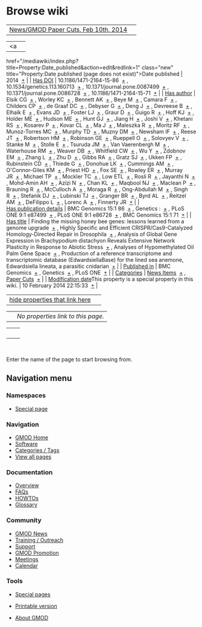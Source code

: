 



<span id="top"></span>




# <span dir="auto">Browse wiki</span>






|  |  |
|----|----|
| [News/GMOD Paper Cuts, Feb 10th, 2014](/wiki/News/GMOD_Paper_Cuts,_Feb_10th,_2014 "News/GMOD Paper Cuts, Feb 10th, 2014") |  |

|  |  |
|----|----|
| <a
href="/mediawiki/index.php?title=Property:Date_published&amp;action=edit&amp;redlink=1"
class="new"
title="Property:Date published (page does not exist)">Date published</a> | <span class="smwb-value">2014  <span class="smwsearch">[+](/wiki/Special%3ASearchByProperty/Date-20published/2014 "Special%3ASearchByProperty/Date-20published/2014")</span></span> |
| <a
href="/mediawiki/index.php?title=Property:Has_DOI&amp;action=edit&amp;redlink=1"
class="new" title="Property:Has DOI (page does not exist)">Has DOI</a> | <span class="smwb-value">10.1186/1471-2164-15-86  <span class="smwsearch">[+](/wiki/Special%3ASearchByProperty/Has-20DOI/10.1186-2F1471-2D2164-2D15-2D86 "Special%3ASearchByProperty/Has-20DOI/10.1186-2F1471-2D2164-2D15-2D86")</span></span> , <span class="smwb-value">10.1534/genetics.113.160713  <span class="smwsearch">[+](/wiki/Special%3ASearchByProperty/Has-20DOI/10.1534-2Fgenetics.113.160713 "Special%3ASearchByProperty/Has-20DOI/10.1534-2Fgenetics.113.160713")</span></span> , <span class="smwb-value">10.1371/journal.pone.0087499  <span class="smwsearch">[+](/wiki/Special%3ASearchByProperty/Has-20DOI/10.1371-2Fjournal.pone.0087499 "Special%3ASearchByProperty/Has-20DOI/10.1371-2Fjournal.pone.0087499")</span></span> , <span class="smwb-value">10.1371/journal.pone.0086728  <span class="smwsearch">[+](/wiki/Special%3ASearchByProperty/Has-20DOI/10.1371-2Fjournal.pone.0086728 "Special%3ASearchByProperty/Has-20DOI/10.1371-2Fjournal.pone.0086728")</span></span> , <span class="smwb-value">10.1186/1471-2164-15-71  <span class="smwsearch">[+](/wiki/Special%3ASearchByProperty/Has-20DOI/10.1186-2F1471-2D2164-2D15-2D71 "Special%3ASearchByProperty/Has-20DOI/10.1186-2F1471-2D2164-2D15-2D71")</span></span> |
| <a
href="/mediawiki/index.php?title=Property:Has_author&amp;action=edit&amp;redlink=1"
class="new"
title="Property:Has author (page does not exist)">Has author</a> | <span class="smwb-value">Elsik CG  <span class="smwsearch">[+](/wiki/Special%3ASearchByProperty/Has-20author/Elsik-20CG "Special%3ASearchByProperty/Has-20author/Elsik-20CG")</span></span> , <span class="smwb-value">Worley KC  <span class="smwsearch">[+](/wiki/Special%3ASearchByProperty/Has-20author/Worley-20KC "Special%3ASearchByProperty/Has-20author/Worley-20KC")</span></span> , <span class="smwb-value">Bennett AK  <span class="smwsearch">[+](/wiki/Special%3ASearchByProperty/Has-20author/Bennett-20AK "Special%3ASearchByProperty/Has-20author/Bennett-20AK")</span></span> , <span class="smwb-value">Beye M  <span class="smwsearch">[+](/wiki/Special%3ASearchByProperty/Has-20author/Beye-20M "Special%3ASearchByProperty/Has-20author/Beye-20M")</span></span> , <span class="smwb-value">Camara F  <span class="smwsearch">[+](/wiki/Special%3ASearchByProperty/Has-20author/Camara-20F "Special%3ASearchByProperty/Has-20author/Camara-20F")</span></span> , <span class="smwb-value">Childers CP  <span class="smwsearch">[+](/wiki/Special%3ASearchByProperty/Has-20author/Childers-20CP "Special%3ASearchByProperty/Has-20author/Childers-20CP")</span></span> , <span class="smwb-value">de Graaf DC  <span class="smwsearch">[+](/wiki/Special%3ASearchByProperty/Has-20author/de-20Graaf-20DC "Special%3ASearchByProperty/Has-20author/de-20Graaf-20DC")</span></span> , <span class="smwb-value">Debyser G  <span class="smwsearch">[+](/wiki/Special%3ASearchByProperty/Has-20author/Debyser-20G "Special%3ASearchByProperty/Has-20author/Debyser-20G")</span></span> , <span class="smwb-value">Deng J  <span class="smwsearch">[+](/wiki/Special%3ASearchByProperty/Has-20author/Deng-20J "Special%3ASearchByProperty/Has-20author/Deng-20J")</span></span> , <span class="smwb-value">Devreese B  <span class="smwsearch">[+](/wiki/Special%3ASearchByProperty/Has-20author/Devreese-20B "Special%3ASearchByProperty/Has-20author/Devreese-20B")</span></span> , <span class="smwb-value">Elhaik E  <span class="smwsearch">[+](/wiki/Special%3ASearchByProperty/Has-20author/Elhaik-20E "Special%3ASearchByProperty/Has-20author/Elhaik-20E")</span></span> , <span class="smwb-value">Evans JD  <span class="smwsearch">[+](/wiki/Special%3ASearchByProperty/Has-20author/Evans-20JD "Special%3ASearchByProperty/Has-20author/Evans-20JD")</span></span> , <span class="smwb-value">Foster LJ  <span class="smwsearch">[+](/wiki/Special%3ASearchByProperty/Has-20author/Foster-20LJ "Special%3ASearchByProperty/Has-20author/Foster-20LJ")</span></span> , <span class="smwb-value">Graur D  <span class="smwsearch">[+](/wiki/Special%3ASearchByProperty/Has-20author/Graur-20D "Special%3ASearchByProperty/Has-20author/Graur-20D")</span></span> , <span class="smwb-value">Guigo R  <span class="smwsearch">[+](/wiki/Special%3ASearchByProperty/Has-20author/Guigo-20R "Special%3ASearchByProperty/Has-20author/Guigo-20R")</span></span> , <span class="smwb-value">Hoff KJ  <span class="smwsearch">[+](/wiki/Special%3ASearchByProperty/Has-20author/Hoff-20KJ "Special%3ASearchByProperty/Has-20author/Hoff-20KJ")</span></span> , <span class="smwb-value">Holder ME  <span class="smwsearch">[+](/wiki/Special%3ASearchByProperty/Has-20author/Holder-20ME "Special%3ASearchByProperty/Has-20author/Holder-20ME")</span></span> , <span class="smwb-value">Hudson ME  <span class="smwsearch">[+](/wiki/Special%3ASearchByProperty/Has-20author/Hudson-20ME "Special%3ASearchByProperty/Has-20author/Hudson-20ME")</span></span> , <span class="smwb-value">Hunt GJ  <span class="smwsearch">[+](/wiki/Special%3ASearchByProperty/Has-20author/Hunt-20GJ "Special%3ASearchByProperty/Has-20author/Hunt-20GJ")</span></span> , <span class="smwb-value">Jiang H  <span class="smwsearch">[+](/wiki/Special%3ASearchByProperty/Has-20author/Jiang-20H "Special%3ASearchByProperty/Has-20author/Jiang-20H")</span></span> , <span class="smwb-value">Joshi V  <span class="smwsearch">[+](/wiki/Special%3ASearchByProperty/Has-20author/Joshi-20V "Special%3ASearchByProperty/Has-20author/Joshi-20V")</span></span> , <span class="smwb-value">Khetani RS  <span class="smwsearch">[+](/wiki/Special%3ASearchByProperty/Has-20author/Khetani-20RS "Special%3ASearchByProperty/Has-20author/Khetani-20RS")</span></span> , <span class="smwb-value">Kosarev P  <span class="smwsearch">[+](/wiki/Special%3ASearchByProperty/Has-20author/Kosarev-20P "Special%3ASearchByProperty/Has-20author/Kosarev-20P")</span></span> , <span class="smwb-value">Kovar CL  <span class="smwsearch">[+](/wiki/Special%3ASearchByProperty/Has-20author/Kovar-20CL "Special%3ASearchByProperty/Has-20author/Kovar-20CL")</span></span> , <span class="smwb-value">Ma J  <span class="smwsearch">[+](/wiki/Special%3ASearchByProperty/Has-20author/Ma-20J "Special%3ASearchByProperty/Has-20author/Ma-20J")</span></span> , <span class="smwb-value">Maleszka R  <span class="smwsearch">[+](/wiki/Special%3ASearchByProperty/Has-20author/Maleszka-20R "Special%3ASearchByProperty/Has-20author/Maleszka-20R")</span></span> , <span class="smwb-value">Moritz RF  <span class="smwsearch">[+](/wiki/Special%3ASearchByProperty/Has-20author/Moritz-20RF "Special%3ASearchByProperty/Has-20author/Moritz-20RF")</span></span> , <span class="smwb-value">Munoz-Torres MC  <span class="smwsearch">[+](/wiki/Special%3ASearchByProperty/Has-20author/Munoz-2DTorres-20MC "Special%3ASearchByProperty/Has-20author/Munoz-2DTorres-20MC")</span></span> , <span class="smwb-value">Murphy TD  <span class="smwsearch">[+](/wiki/Special%3ASearchByProperty/Has-20author/Murphy-20TD "Special%3ASearchByProperty/Has-20author/Murphy-20TD")</span></span> , <span class="smwb-value">Muzny DM  <span class="smwsearch">[+](/wiki/Special%3ASearchByProperty/Has-20author/Muzny-20DM "Special%3ASearchByProperty/Has-20author/Muzny-20DM")</span></span> , <span class="smwb-value">Newsham IF  <span class="smwsearch">[+](/wiki/Special%3ASearchByProperty/Has-20author/Newsham-20IF "Special%3ASearchByProperty/Has-20author/Newsham-20IF")</span></span> , <span class="smwb-value">Reese JT  <span class="smwsearch">[+](/wiki/Special%3ASearchByProperty/Has-20author/Reese-20JT "Special%3ASearchByProperty/Has-20author/Reese-20JT")</span></span> , <span class="smwb-value">Robertson HM  <span class="smwsearch">[+](/wiki/Special%3ASearchByProperty/Has-20author/Robertson-20HM "Special%3ASearchByProperty/Has-20author/Robertson-20HM")</span></span> , <span class="smwb-value">Robinson GE  <span class="smwsearch">[+](/wiki/Special%3ASearchByProperty/Has-20author/Robinson-20GE "Special%3ASearchByProperty/Has-20author/Robinson-20GE")</span></span> , <span class="smwb-value">Rueppell O  <span class="smwsearch">[+](/wiki/Special%3ASearchByProperty/Has-20author/Rueppell-20O "Special%3ASearchByProperty/Has-20author/Rueppell-20O")</span></span> , <span class="smwb-value">Solovyev V  <span class="smwsearch">[+](/wiki/Special%3ASearchByProperty/Has-20author/Solovyev-20V "Special%3ASearchByProperty/Has-20author/Solovyev-20V")</span></span> , <span class="smwb-value">Stanke M  <span class="smwsearch">[+](/wiki/Special%3ASearchByProperty/Has-20author/Stanke-20M "Special%3ASearchByProperty/Has-20author/Stanke-20M")</span></span> , <span class="smwb-value">Stolle E  <span class="smwsearch">[+](/wiki/Special%3ASearchByProperty/Has-20author/Stolle-20E "Special%3ASearchByProperty/Has-20author/Stolle-20E")</span></span> , <span class="smwb-value">Tsuruda JM  <span class="smwsearch">[+](/wiki/Special%3ASearchByProperty/Has-20author/Tsuruda-20JM "Special%3ASearchByProperty/Has-20author/Tsuruda-20JM")</span></span> , <span class="smwb-value">Van Vaerenbergh M  <span class="smwsearch">[+](/wiki/Special%3ASearchByProperty/Has-20author/Van-20Vaerenbergh-20M "Special%3ASearchByProperty/Has-20author/Van-20Vaerenbergh-20M")</span></span> , <span class="smwb-value">Waterhouse RM  <span class="smwsearch">[+](/wiki/Special%3ASearchByProperty/Has-20author/Waterhouse-20RM "Special%3ASearchByProperty/Has-20author/Waterhouse-20RM")</span></span> , <span class="smwb-value">Weaver DB  <span class="smwsearch">[+](/wiki/Special%3ASearchByProperty/Has-20author/Weaver-20DB "Special%3ASearchByProperty/Has-20author/Weaver-20DB")</span></span> , <span class="smwb-value">Whitfield CW  <span class="smwsearch">[+](/wiki/Special%3ASearchByProperty/Has-20author/Whitfield-20CW "Special%3ASearchByProperty/Has-20author/Whitfield-20CW")</span></span> , <span class="smwb-value">Wu Y  <span class="smwsearch">[+](/wiki/Special%3ASearchByProperty/Has-20author/Wu-20Y "Special%3ASearchByProperty/Has-20author/Wu-20Y")</span></span> , <span class="smwb-value">Zdobnov EM  <span class="smwsearch">[+](/wiki/Special%3ASearchByProperty/Has-20author/Zdobnov-20EM "Special%3ASearchByProperty/Has-20author/Zdobnov-20EM")</span></span> , <span class="smwb-value">Zhang L  <span class="smwsearch">[+](/wiki/Special%3ASearchByProperty/Has-20author/Zhang-20L "Special%3ASearchByProperty/Has-20author/Zhang-20L")</span></span> , <span class="smwb-value">Zhu D  <span class="smwsearch">[+](/wiki/Special%3ASearchByProperty/Has-20author/Zhu-20D "Special%3ASearchByProperty/Has-20author/Zhu-20D")</span></span> , <span class="smwb-value">Gibbs RA  <span class="smwsearch">[+](/wiki/Special%3ASearchByProperty/Has-20author/Gibbs-20RA "Special%3ASearchByProperty/Has-20author/Gibbs-20RA")</span></span> , <span class="smwb-value">Gratz SJ  <span class="smwsearch">[+](/wiki/Special%3ASearchByProperty/Has-20author/Gratz-20SJ "Special%3ASearchByProperty/Has-20author/Gratz-20SJ")</span></span> , <span class="smwb-value">Ukken FP  <span class="smwsearch">[+](/wiki/Special%3ASearchByProperty/Has-20author/Ukken-20FP "Special%3ASearchByProperty/Has-20author/Ukken-20FP")</span></span> , <span class="smwb-value">Rubinstein CD  <span class="smwsearch">[+](/wiki/Special%3ASearchByProperty/Has-20author/Rubinstein-20CD "Special%3ASearchByProperty/Has-20author/Rubinstein-20CD")</span></span> , <span class="smwb-value">Thiede G  <span class="smwsearch">[+](/wiki/Special%3ASearchByProperty/Has-20author/Thiede-20G "Special%3ASearchByProperty/Has-20author/Thiede-20G")</span></span> , <span class="smwb-value">Donohue LK  <span class="smwsearch">[+](/wiki/Special%3ASearchByProperty/Has-20author/Donohue-20LK "Special%3ASearchByProperty/Has-20author/Donohue-20LK")</span></span> , <span class="smwb-value">Cummings AM  <span class="smwsearch">[+](/wiki/Special%3ASearchByProperty/Has-20author/Cummings-20AM "Special%3ASearchByProperty/Has-20author/Cummings-20AM")</span></span> , <span class="smwb-value">O'Connor-Giles KM  <span class="smwsearch">[+](/wiki/Special%3ASearchByProperty/Has-20author/O%27Connor-2DGiles-20KM "Special%3ASearchByProperty/Has-20author/O'Connor-2DGiles-20KM")</span></span> , <span class="smwb-value">Priest HD  <span class="smwsearch">[+](/wiki/Special%3ASearchByProperty/Has-20author/Priest-20HD "Special%3ASearchByProperty/Has-20author/Priest-20HD")</span></span> , <span class="smwb-value">Fox SE  <span class="smwsearch">[+](/wiki/Special%3ASearchByProperty/Has-20author/Fox-20SE "Special%3ASearchByProperty/Has-20author/Fox-20SE")</span></span> , <span class="smwb-value">Rowley ER  <span class="smwsearch">[+](/wiki/Special%3ASearchByProperty/Has-20author/Rowley-20ER "Special%3ASearchByProperty/Has-20author/Rowley-20ER")</span></span> , <span class="smwb-value">Murray JR  <span class="smwsearch">[+](/wiki/Special%3ASearchByProperty/Has-20author/Murray-20JR "Special%3ASearchByProperty/Has-20author/Murray-20JR")</span></span> , <span class="smwb-value">Michael TP  <span class="smwsearch">[+](/wiki/Special%3ASearchByProperty/Has-20author/Michael-20TP "Special%3ASearchByProperty/Has-20author/Michael-20TP")</span></span> , <span class="smwb-value">Mockler TC  <span class="smwsearch">[+](/wiki/Special%3ASearchByProperty/Has-20author/Mockler-20TC "Special%3ASearchByProperty/Has-20author/Mockler-20TC")</span></span> , <span class="smwb-value">Low ETL  <span class="smwsearch">[+](/wiki/Special%3ASearchByProperty/Has-20author/Low-20ETL "Special%3ASearchByProperty/Has-20author/Low-20ETL")</span></span> , <span class="smwb-value">Rosli R  <span class="smwsearch">[+](/wiki/Special%3ASearchByProperty/Has-20author/Rosli-20R "Special%3ASearchByProperty/Has-20author/Rosli-20R")</span></span> , <span class="smwb-value">Jayanthi N  <span class="smwsearch">[+](/wiki/Special%3ASearchByProperty/Has-20author/Jayanthi-20N "Special%3ASearchByProperty/Has-20author/Jayanthi-20N")</span></span> , <span class="smwb-value">Mohd-Amin AH  <span class="smwsearch">[+](/wiki/Special%3ASearchByProperty/Has-20author/Mohd-2DAmin-20AH "Special%3ASearchByProperty/Has-20author/Mohd-2DAmin-20AH")</span></span> , <span class="smwb-value">Azizi N  <span class="smwsearch">[+](/wiki/Special%3ASearchByProperty/Has-20author/Azizi-20N "Special%3ASearchByProperty/Has-20author/Azizi-20N")</span></span> , <span class="smwb-value">Chan KL  <span class="smwsearch">[+](/wiki/Special%3ASearchByProperty/Has-20author/Chan-20KL "Special%3ASearchByProperty/Has-20author/Chan-20KL")</span></span> , <span class="smwb-value">Maqbool NJ  <span class="smwsearch">[+](/wiki/Special%3ASearchByProperty/Has-20author/Maqbool-20NJ "Special%3ASearchByProperty/Has-20author/Maqbool-20NJ")</span></span> , <span class="smwb-value">Maclean P  <span class="smwsearch">[+](/wiki/Special%3ASearchByProperty/Has-20author/Maclean-20P "Special%3ASearchByProperty/Has-20author/Maclean-20P")</span></span> , <span class="smwb-value">Brauning R  <span class="smwsearch">[+](/wiki/Special%3ASearchByProperty/Has-20author/Brauning-20R "Special%3ASearchByProperty/Has-20author/Brauning-20R")</span></span> , <span class="smwb-value">McCulloch A  <span class="smwsearch">[+](/wiki/Special%3ASearchByProperty/Has-20author/McCulloch-20A "Special%3ASearchByProperty/Has-20author/McCulloch-20A")</span></span> , <span class="smwb-value">Moraga R  <span class="smwsearch">[+](/wiki/Special%3ASearchByProperty/Has-20author/Moraga-20R "Special%3ASearchByProperty/Has-20author/Moraga-20R")</span></span> , <span class="smwb-value">Ong-Abdullah M  <span class="smwsearch">[+](/wiki/Special%3ASearchByProperty/Has-20author/Ong-2DAbdullah-20M "Special%3ASearchByProperty/Has-20author/Ong-2DAbdullah-20M")</span></span> , <span class="smwb-value">Singh R  <span class="smwsearch">[+](/wiki/Special%3ASearchByProperty/Has-20author/Singh-20R "Special%3ASearchByProperty/Has-20author/Singh-20R")</span></span> , <span class="smwb-value">Stefanik DJ  <span class="smwsearch">[+](/wiki/Special%3ASearchByProperty/Has-20author/Stefanik-20DJ "Special%3ASearchByProperty/Has-20author/Stefanik-20DJ")</span></span> , <span class="smwb-value">Lubinski TJ  <span class="smwsearch">[+](/wiki/Special%3ASearchByProperty/Has-20author/Lubinski-20TJ "Special%3ASearchByProperty/Has-20author/Lubinski-20TJ")</span></span> , <span class="smwb-value">Granger BR  <span class="smwsearch">[+](/wiki/Special%3ASearchByProperty/Has-20author/Granger-20BR "Special%3ASearchByProperty/Has-20author/Granger-20BR")</span></span> , <span class="smwb-value">Byrd AL  <span class="smwsearch">[+](/wiki/Special%3ASearchByProperty/Has-20author/Byrd-20AL "Special%3ASearchByProperty/Has-20author/Byrd-20AL")</span></span> , <span class="smwb-value">Reitzel AM  <span class="smwsearch">[+](/wiki/Special%3ASearchByProperty/Has-20author/Reitzel-20AM "Special%3ASearchByProperty/Has-20author/Reitzel-20AM")</span></span> , <span class="smwb-value">DeFilippo L  <span class="smwsearch">[+](/wiki/Special%3ASearchByProperty/Has-20author/DeFilippo-20L "Special%3ASearchByProperty/Has-20author/DeFilippo-20L")</span></span> , <span class="smwb-value">Lorenc A  <span class="smwsearch">[+](/wiki/Special%3ASearchByProperty/Has-20author/Lorenc-20A "Special%3ASearchByProperty/Has-20author/Lorenc-20A")</span></span> , <span class="smwb-value">Finnerty JR  <span class="smwsearch">[+](/wiki/Special%3ASearchByProperty/Has-20author/Finnerty-20JR "Special%3ASearchByProperty/Has-20author/Finnerty-20JR")</span></span> |
| <a
href="/mediawiki/index.php?title=Property:Has_publication_details&amp;action=edit&amp;redlink=1"
class="new"
title="Property:Has publication details (page does not exist)">Has publication details</a> | <span class="smwb-value">BMC Genomics 15:1 86  <span class="smwsearch">[+](/wiki/Special%3ASearchByProperty/Has-20publication-20details/BMC-20Genomics-2015:1-2086 "Special%3ASearchByProperty/Has-20publication-20details/BMC-20Genomics-2015:1-2086")</span></span> , <span class="smwb-value">Genetics :  <span class="smwsearch">[+](/wiki/Special%3ASearchByProperty/Has-20publication-20details/Genetics-20: "Special%3ASearchByProperty/Has-20publication-20details/Genetics-20:")</span></span> , <span class="smwb-value">PLoS ONE 9:1 e87499  <span class="smwsearch">[+](/wiki/Special%3ASearchByProperty/Has-20publication-20details/PLoS-20ONE-209:1-20e87499 "Special%3ASearchByProperty/Has-20publication-20details/PLoS-20ONE-209:1-20e87499")</span></span> , <span class="smwb-value">PLoS ONE 9:1 e86728  <span class="smwsearch">[+](/wiki/Special%3ASearchByProperty/Has-20publication-20details/PLoS-20ONE-209:1-20e86728 "Special%3ASearchByProperty/Has-20publication-20details/PLoS-20ONE-209:1-20e86728")</span></span> , <span class="smwb-value">BMC Genomics 15:1 71  <span class="smwsearch">[+](/wiki/Special%3ASearchByProperty/Has-20publication-20details/BMC-20Genomics-2015:1-2071 "Special%3ASearchByProperty/Has-20publication-20details/BMC-20Genomics-2015:1-2071")</span></span> |
| [Has title](/wiki/Property%3AHas_title "Property:Has title") | <span class="smwb-value">Finding the missing honey bee genes: lessons learned from a genome upgrade  <span class="smwsearch">[+](/wiki/Special%3ASearchByProperty/Has-20title/Finding-20the-20missing-20honey-20bee-20genes%3A-20lessons-20learned-20from-20a-20genome-20upgrade "Special%3ASearchByProperty/Has-20title/Finding-20the-20missing-20honey-20bee-20genes%3A-20lessons-20learned-20from-20a-20genome-20upgrade")</span></span> , <span class="smwb-value">Highly Specific and Efficient CRISPR/Cas9-Catalyzed Homology-Directed Repair in Drosophila  <span class="smwsearch">[+](/wiki/Special%3ASearchByProperty/Has-20title/Highly-20Specific-20and-20Efficient-20CRISPR-2FCas9-2DCatalyzed-20Homology-2DDirected-20Repair-20in-20Drosophila "Special%3ASearchByProperty/Has-20title/Highly-20Specific-20and-20Efficient-20CRISPR-2FCas9-2DCatalyzed-20Homology-2DDirected-20Repair-20in-20Drosophila")</span></span> , <span class="smwb-value">Analysis of Global Gene Expression in Brachypodium distachyon Reveals Extensive Network Plasticity in Response to Abiotic Stress  <span class="smwsearch">[+](/wiki/Special%3ASearchByProperty/Has-20title/Analysis-20of-20Global-20Gene-20Expression-20in-20Brachypodium-20distachyon-20Reveals-20Extensive-20Network-20Plasticity-20in-20Response-20to-20Abiotic-20Stress "Special%3ASearchByProperty/Has-20title/Analysis-20of-20Global-20Gene-20Expression-20in-20Brachypodium-20distachyon-20Reveals-20Extensive-20Network-20Plasticity-20in-20Response-20to-20Abiotic-20Stress")</span></span> , <span class="smwb-value">Analyses of Hypomethylated Oil Palm Gene Space  <span class="smwsearch">[+](/wiki/Special%3ASearchByProperty/Has-20title/Analyses-20of-20Hypomethylated-20Oil-20Palm-20Gene-20Space "Special%3ASearchByProperty/Has-20title/Analyses-20of-20Hypomethylated-20Oil-20Palm-20Gene-20Space")</span></span> , <span class="smwb-value">Production of a reference transcriptome and transcriptomic database (EdwardsiellaBase) for the lined sea anemone, Edwardsiella lineata, a parasitic cnidarian  <span class="smwsearch">[+](/wiki/Special%3ASearchByProperty/Has-20title/Production-20of-20a-20reference-20transcriptome-20and-20transcriptomic-20database-20(EdwardsiellaBase)-20for-20the-20lined-20sea-20anemone,-20Edwardsiella-20lineata,-20a-20parasitic-20cnidarian "Special%3ASearchByProperty/Has-20title/Production-20of-20a-20reference-20transcriptome-20and-20transcriptomic-20database-20(EdwardsiellaBase)-20for-20the-20lined-20sea-20anemone,-20Edwardsiella-20lineata,-20a-20parasitic-20cnidarian")</span></span> |
| <a
href="/mediawiki/index.php?title=Property:Published_in&amp;action=edit&amp;redlink=1"
class="new"
title="Property:Published in (page does not exist)">Published in</a> | <span class="smwb-value">BMC Genomics  <span class="smwsearch">[+](/wiki/Special%3ASearchByProperty/Published-20in/BMC-20Genomics "Special%3ASearchByProperty/Published-20in/BMC-20Genomics")</span></span> , <span class="smwb-value">Genetics  <span class="smwsearch">[+](/wiki/Special%3ASearchByProperty/Published-20in/Genetics "Special%3ASearchByProperty/Published-20in/Genetics")</span></span> , <span class="smwb-value">PLoS ONE  <span class="smwsearch">[+](/wiki/Special%3ASearchByProperty/Published-20in/PLoS-20ONE "Special%3ASearchByProperty/Published-20in/PLoS-20ONE")</span></span> |
| [Categories](/wiki/Special%3ACategories "Special%3ACategories") | <span class="smwb-value">[News Items](/wiki/Category%3ANews_Items "Category%3ANews Items")  <span class="smwsearch">[+](/wiki/Special%3ASearchByProperty/News-20Items "Special%3ASearchByProperty/News-20Items")</span></span> , <span class="smwb-value">[Paper Cuts](/wiki/Category%3APaper_Cuts "Category%3APaper Cuts")  <span class="smwsearch">[+](/wiki/Special%3ASearchByProperty/Paper-20Cuts "Special%3ASearchByProperty/Paper-20Cuts")</span></span> |
| <span class="smw-highlighter" data-type="1" state="inline" data-title="Property"><span class="smwbuiltin">[Modification date](/wiki/Property:Modification_date "Property:Modification date")</span><span class="smwttcontent">This property is a special property in this wiki.</span></span> | <span class="smwb-value">10 February 2014 22:15:33  <span class="smwsearch">[+](/wiki/Special%3ASearchByProperty/Modification-20date/10-20February-202014-2022:15:33 "Special%3ASearchByProperty/Modification-20date/10-20February-202014-2022:15:33")</span></span> |

<span id="smw_browse_incoming"></span>

|  |  |
|----|----|
| [hide properties that link here](/mediawiki/index.php?title=Special:Browse&offset=0&dir=out&article=News%2FGMOD+Paper+Cuts%2C+Feb+10th%2C+2014)  |  |

|     |                                    |
|-----|------------------------------------|
|     | *No properties link to this page.* |

|     |     |
|-----|-----|
|     |     |

 

Enter the name of the page to start browsing from.  








## Navigation menu



### Namespaces

- <span id="ca-nstab-special">[Special
  page](/wiki/Special%3ABrowse/News-2FGMOD-20Paper-20Cuts,-20Feb-2010th,-202014 "This is a special page, you cannot edit the page itself")</span>


### 




<a href="/wiki/Main_Page"
style="background-image: url(http://gmod.org/images/GMOD-cogs.png);"
title="Visit the main page"></a>


### Navigation



- <span id="n-GMOD-Home">[GMOD Home](/wiki/Main_Page)</span>
- <span id="n-Software">[Software](/wiki/GMOD_Components)</span>
- <span id="n-Categories-.2F-Tags">[Categories /
  Tags](/wiki/Categories)</span>
- <span id="n-View-all-pages">[View all
  pages](/wiki/Special:AllPages)</span>




### Documentation



- <span id="n-Overview">[Overview](/wiki/Overview)</span>
- <span id="n-FAQs">[FAQs](/wiki/Category%3AFAQ)</span>
- <span id="n-HOWTOs">[HOWTOs](/wiki/Category%3AHOWTO)</span>
- <span id="n-Glossary">[Glossary](/wiki/Glossary)</span>




### Community



- <span id="n-GMOD-News">[GMOD News](/wiki/GMOD_News)</span>
- <span id="n-Training-.2F-Outreach">[Training /
  Outreach](/wiki/Training_and_Outreach)</span>
- <span id="n-Support">[Support](/wiki/Support)</span>
- <span id="n-GMOD-Promotion">[GMOD
  Promotion](/wiki/GMOD_Promotion)</span>
- <span id="n-Meetings">[Meetings](/wiki/Meetings)</span>
- <span id="n-Calendar">[Calendar](/wiki/Calendar)</span>




### Tools



- <span id="t-specialpages"><a href="/wiki/Special%3ASpecialPages" accesskey="q"
  title="A list of all special pages [q]">Special pages</a></span>
- <span id="t-print"><a
  href="/mediawiki/index.php?title=Special%3ABrowse/News-2FGMOD-20Paper-20Cuts,-20Feb-2010th,-202014&amp;printable=yes"
  rel="alternate" accesskey="p"
  title="Printable version of this page [p]">Printable version</a></span>





- <span id="footer-places-about">[About
  GMOD](/wiki/GMOD%3AAbout "GMOD%3AAbout")</span>

<!-- -->




